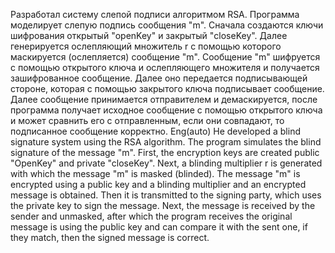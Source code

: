 Разработал систему слепой подписи алгоритмом RSA. Программа моделирует слепую подпись 
сообщения "m". Сначала создаются ключи шифрования открытый "openKey" и 
закрытый "closeKey". Далее генерируется ослепляющий множитель r с помощью которого 
маскируется (ослепляется) сообщение "m". Сообщение "m" шифруется с помощью открытого
ключа и ослепляющего множителя и получается зашифрованное сообщение. Далее оно передается
подписывающей стороне, которая с помощью закрытого ключа подписывает сообщение.
Далее сообщение принимается отправителем и демаскируется, после программа получает 
исходное сообщение с помощью открытого ключа и может сравнить его с отправленным, 
если они совпадают, то подписанное сообщение корректно.
Eng(auto)
He developed a blind signature system using the RSA algorithm. The program simulates the blind signature
of the message "m". First, the encryption keys are created public "OpenKey" and
private "closeKey". Next, a blinding multiplier r is generated with which
the message "m" is masked (blinded). The message "m" is encrypted using a public
key and a blinding multiplier and an encrypted message is obtained. Then it is transmitted
to the signing party, which uses the private key to sign the message.
Next, the message is received by the sender and unmasked, after which the program receives 
the original message is using the public key and can compare it with the sent one,
if they match, then the signed message is correct.
